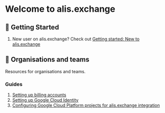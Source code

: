 # Welcome to alis.exchange

## 🚀 Getting Started

1. New user on alis.exchange? Check out [Getting started: New to alis.exchange](/content/get-started/get-started-new-user/README.md)

## 🏢 Organisations and teams

Resources for organisations and teams.

### Guides
1. [Setting up billing accounts](/content/billing/setting-up-billing-accounts.md)
2. [Setting up Google Cloud Identity](/content/admin/identity-and-access-management/setting-up-cloud-identity.md)
3. [Configuring Google Cloud Platform projects for alis.exchange integration](/content/admin/configuration/organisations-gcp-project-config.md)